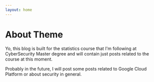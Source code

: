 ```yaml
---
layout: home
---
```

# About Theme

Yo, this blog is built for the statistics course that I'm following at CyberSecurity Master degree and will contain just posts related to the course at this moment.

Probably in the future, I will post some posts related to Google Cloud Platform or about security in general.
